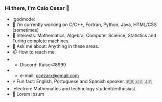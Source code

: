 ### Hi there, I'm Caio Cesar 🤘

- :godmode:
- 🔭 I’m currently working on C/C++, Fortran, Python, Java, HTML/CSS (sometimes)
- 🌱 Interests: Mathematics, Algebra, Computer Science, Statistics and Turing complete machines.
- 💬 Ask me about: Anything in these areas.
- 📫 How to reach me: 
-   * Discord: Kaiser#8999
-   * e-mail: ccezarx@gmail.com
- ⚡ Fun fact: English, Portuguese and Spanish speaker. :brazil: :us: :argentina:
- :electron: Mathematics and technology student/enthusiast.
- :triangular_flag_on_post: Lorem Ipsum
